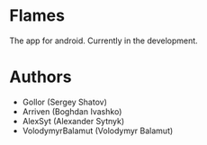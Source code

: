 # Flames
The app for android. Currently in the development.
# Authors
- Gollor (Sergey Shatov)
- Arriven (Boghdan Ivashko)
- AlexSyt (Alexander Sytnyk)
- VolodymyrBalamut (Volodymyr Balamut)